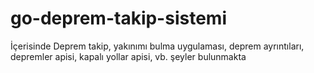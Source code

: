 # go-deprem-takip-sistemi
İçerisinde Deprem takip, yakınımı bulma uygulaması, deprem ayrıntıları, depremler apisi, kapalı yollar apisi, vb. şeyler bulunmakta
